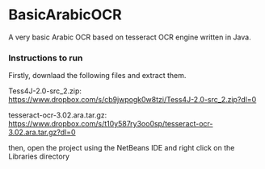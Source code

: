 # BasicArabicOCR
A very basic Arabic OCR based on tesseract OCR engine written in Java.

### Instructions to run
Firstly, downlaad the following files and extract them.

Tess4J-2.0-src_2.zip:
https://www.dropbox.com/s/cb9jwpogk0w8tzi/Tess4J-2.0-src_2.zip?dl=0

tesseract-ocr-3.02.ara.tar.gz:
https://www.dropbox.com/s/t10y587ry3oo0sp/tesseract-ocr-3.02.ara.tar.gz?dl=0

then, open the project using the NetBeans IDE and right click on the Libraries directory 
